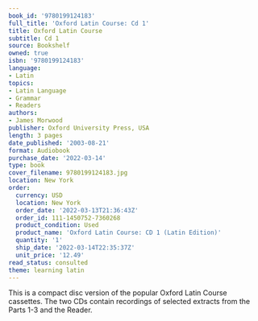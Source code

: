 ```yaml
---
book_id: '9780199124183'
full_title: 'Oxford Latin Course: Cd 1'
title: Oxford Latin Course
subtitle: Cd 1
source: Bookshelf
owned: true
isbn: '9780199124183'
language:
- Latin
topics:
- Latin Language
- Grammar
- Readers
authors:
- James Morwood
publisher: Oxford University Press, USA
length: 3 pages
date_published: '2003-08-21'
format: Audiobook
purchase_date: '2022-03-14'
type: book
cover_filename: 9780199124183.jpg
location: New York
order:
  currency: USD
  location: New York
  order_date: '2022-03-13T21:36:43Z'
  order_id: 111-1450752-7360268
  product_condition: Used
  product_name: 'Oxford Latin Course: CD 1 (Latin Edition)'
  quantity: '1'
  ship_date: '2022-03-14T22:35:37Z'
  unit_price: '12.49'
read_status: consulted
theme: learning latin
---
```

This is a compact disc version of the popular Oxford Latin Course cassettes. The two CDs contain recordings of selected extracts from the Parts 1-3 and the Reader.

